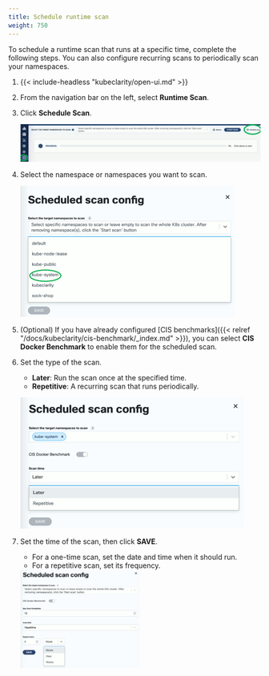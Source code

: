```yaml
---
title: Schedule runtime scan
weight: 750
---
```


To schedule a runtime scan that runs at a specific time, complete the following steps. You can also configure recurring scans to periodically scan your namespaces.

1. {{< include-headless "kubeclarity/open-ui.md" >}}
1. From the navigation bar on the left, select **Runtime Scan**.
1. Click **Schedule Scan**.

    ![Runtime scan > Scheduled scan](schedule-runtime-scan.png)

1. Select the namespace or namespaces you want to scan.

    ![Select namespace](schedule-scan-namespaces.png)

1. (Optional) If you have already configured [CIS benchmarks]({{< relref "/docs/kubeclarity/cis-benchmark/_index.md" >}}), you can select **CIS Docker Benchmark** to enable them for the scheduled scan.

1. Set the type of the scan.

    - **Later**: Run the scan once at the specified time.
    - **Repetitive**: A recurring scan that runs periodically.

    ![Set scan type](schedule-scan-frequency.png)

1. Set the time of the scan, then click **SAVE**.

    - For a one-time scan, set the date and time when it should run.
    - For a repetitive scan, set its frequency.
        <!-- FIXME when will it run first? -->

    <img alt="Set scan date" src="schedule-scan-date.png" width="50%"/>
